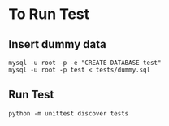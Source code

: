 
# To Run Test
## Insert dummy data
```
mysql -u root -p -e "CREATE DATABASE test"
mysql -u root -p test < tests/dummy.sql
```

## Run Test
```
python -m unittest discover tests
```